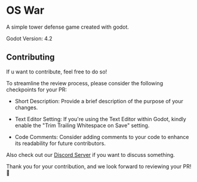 # OS War
A simple tower defense game created with godot.

Godot Version: 4.2

## Contributing
If u want to contribute, feel free to do so!

To streamline the review process, please consider the following checkpoints for your PR:

- Short Description: Provide a brief description of the purpose of your changes.

- Text Editor Setting: If you're using the Text Editor within Godot, kindly enable the "Trim Trailing Whitespace on Save" setting.

- Code Comments: Consider adding comments to your code to enhance its readability for future contributors.

Also check out our [Discord Server](https://discord.gg/sJzvZ8kRuC) if you want to discuss something.

Thank you for your contribution, and we look forward to reviewing your PR! 🚀
